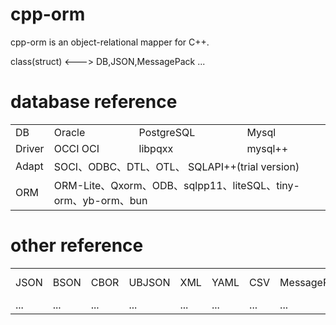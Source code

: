 # cpp-orm
 cpp-orm is an object-relational mapper for C++.
 
 class(struct)   <--->   DB,JSON,MessagePack ...
# database reference

<table>
   <tr>
      <td>DB</td>
      <td>Oracle</td>
      <td>PostgreSQL</td>
      <td>Mysql</td>
   </tr>
   <tr>
      <td>Driver</td>
      <td>OCCI OCI</td>
      <td>libpqxx</td>
      <td>mysql++</td>
   </tr>
   <tr>
      <td>Adapt</td>
      <td colspan="3"> SOCI、ODBC、DTL、OTL、 SQLAPI++(trial version) </td>
   </tr>
      <tr>
      <td>ORM</td>
      <td colspan="3"> ORM-Lite、Qxorm、ODB、sqlpp11、liteSQL、tiny-orm、yb-orm、bun </td>
   </tr>
</table>


# other reference

<table>
   <tr>
      <td>JSON</td>
      <td>BSON</td>
      <td>CBOR</td>
      <td>UBJSON</td>
      <td>XML</td>
      <td>YAML</td>
      <td>CSV</td>
      <td>MessagePack</td>
      <td>Protocol Buffers</td>
      <td>Other ...</td>
   </tr>
   <tr>
      <td>...</td>
      <td>...</td>
      <td>...</td>
      <td>...</td>
      <td>...</td>
      <td>...</td>
      <td>...</td>
      <td>...</td>
      <td>...</td>
      <td>...</td>
   </tr>
</table>
